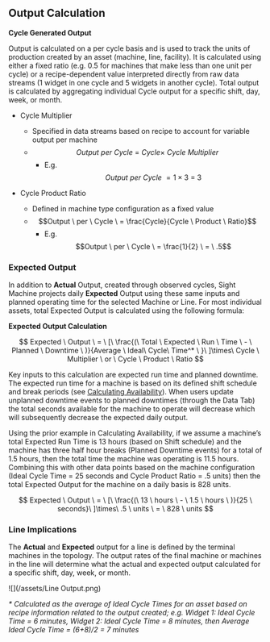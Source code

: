 ## Output Calculation

**Cycle Generated Output**

Output is calculated on a per cycle basis and is used to track the units of production created by an asset \(machine, line, facility\). It is calculated using either a fixed ratio \(e.g. 0.5 for machines that make less than one unit per cycle\) or a recipe-dependent value interpreted directly from raw data streams \(1 widget in one cycle and 5 widgets in another cycle\). Total output is calculated by aggregating individual Cycle output for a specific shift, day, week, or month.

* Cycle Multiplier

  * Specified in data streams based on recipe to account for variable output per machine
  * $$Output \ per \ Cycle \ = \ Cycle\times\ Cycle \ Multiplier$$
    * E.g. $$Output \ per \ Cycle \ = 1\times3 \ = \ 3$$


* Cycle Product Ratio

  * Defined in machine type configuration as a fixed value
  * $$Output \ per \ Cycle \ = \frac{Cycle}{Cycle \ Product \ Ratio}$$
    * E.g. $$Output \ per \ Cycle \ = \frac{1}{2} \ = \ .5$$

### Expected Output

In addition to **Actual** Output, created through observed cycles, Sight Machine projects daily **Expected** Output using these same inputs and planned operating time for the selected Machine or Line. For most individual assets, total Expected Output is calculated using the following formula:

**Expected Output Calculation**

$$ Expected \ Output \ = \ [\ \frac{(\ Total \ Expected \ Run \ Time \ - \ Planned \ Downtime \ )}{Average \ Ideal\ Cycle\ Time^* \ }\ ]\times\ Cycle \ Multiplier \ or \ Cycle \ Product \ Ratio $$

Key inputs to this calculation are expected run time and planned downtime. The expected run time for a machine is based on its defined shift schedule and break periods (see [Calculating Availability](/oeeCalculations/new-availability.md)). When users update unplanned downtime events to planned downtimes (through the Data Tab) the total seconds available for the machine to operate will decrease which will subsequently decrease the expected daily output.

Using the prior example in Calculating Availability, if we assume a machine’s total Expected Run Time is 13 hours (based on Shift schedule) and the machine has three half hour breaks (Planned Downtime events) for a total of 1.5 hours, then the total time the machine was operating is 11.5 hours. Combining this with other data points based on the machine configuration (Ideal Cycle Time = 25 seconds and Cycle Product Ratio = .5 units) then the total Expected Output for the machine on a daily basis is 828 units.

$$ Expected \ Output \ = \ [\ \frac{(\ 13 \ hours \ - \ 1.5 \ hours \ )}{25 \ seconds}\ ]\times\ .5 \ units \ = \ 828 \ units $$


### Line Implications

The **Actual** and **Expected** output for a line is defined by the terminal machines in the topology. The output rates of the final machine or machines in the line will determine what the actual and expected output calculated for a specific shift, day, week, or month.


![](/assets/Line Output.png)

_* Calculated as the average of Ideal Cycle Times for an asset based on recipe information related to the output created; e.g. Widget 1: Ideal Cycle Time = 6 minutes, Widget 2: Ideal Cycle Time = 8 minutes, then Average Ideal Cycle Time = (6+8)/2 = 7 minutes_